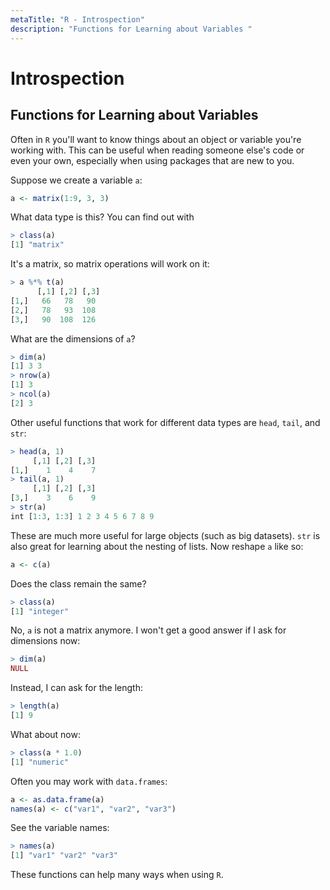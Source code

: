 ```yaml
---
metaTitle: "R - Introspection"
description: "Functions for Learning about Variables "
---
```


# Introspection



## Functions for Learning about Variables 


Often in `R` you'll want to know things about an object or variable you're working with.  This can be useful when reading someone else's code or even your own, especially when using packages that are new to you.

Suppose we create a variable `a`:

```r
a <- matrix(1:9, 3, 3)

```

What data type is this?  You can find out with

```r
> class(a)
[1] "matrix"

```

It's a matrix, so matrix operations will work on it:

```r
> a %*% t(a)
      [,1] [,2] [,3]
[1,]   66   78   90
[2,]   78   93  108
[3,]   90  108  126  

```

What are the dimensions of `a`?

```r
> dim(a)
[1] 3 3
> nrow(a)
[1] 3
> ncol(a)
[2] 3

```

Other useful functions that work for different data types are `head`, `tail`, and `str`:

```r
> head(a, 1)
     [,1] [,2] [,3]
[1,]    1    4    7
> tail(a, 1)
     [,1] [,2] [,3]
[3,]    3    6    9
> str(a)
int [1:3, 1:3] 1 2 3 4 5 6 7 8 9

```

These are much more useful for large objects (such as big datasets).  `str` is also great for learning about the nesting of lists.  Now reshape `a` like so:

```r
a <- c(a)

```

Does the class remain the same?

```r
> class(a)
[1] "integer"

```

No, `a` is not a matrix anymore.  I won't get a good answer if I ask for dimensions now:

```r
> dim(a)
NULL

```

Instead, I can ask for the length:

```r
> length(a)
[1] 9

```

What about now:

```r
> class(a * 1.0)
[1] "numeric"

```

Often you may work with `data.frames`:

```r
a <- as.data.frame(a)
names(a) <- c("var1", "var2", "var3")

```

See the variable names:

```r
> names(a)
[1] "var1" "var2" "var3"

```

These functions can help many ways when using `R`.

